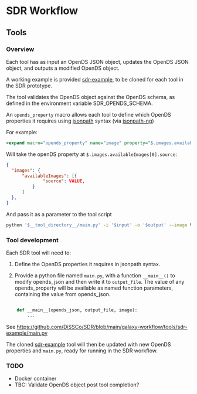 # SDR Workflow

## Tools

### Overview

Each tool has as input an OpenDS JSON object, updates the OpenDS JSON object, and outputs a modified OpenDS object.

A working example is provided [sdr-example](https://github.com/DiSSCo/SDR/tree/galaxy-workflow/galaxy-workflow/tools/sdr-example), to be cloned for each tool in the SDR prototype.

The tool validates the OpenDS object against the OpenDS schema, as defined in the environment variable SDR_OPENDS_SCHEMA.

An `opends_property` macro allows each tool to define which OpenDS properties it requires using [jsonpath](https://goessner.net/articles/JsonPath/) syntax (via [jsonpath-ng](https://pypi.org/project/jsonpath-ng/))


For example:

```xml
<expand macro="opends_property" name="image" property="$.images.availableImages[0].source" />
```

Will take the openDS property at ```$.images.availableImages[0].source```: 

```json
{
  "images": {
      "availableImages": [{
              "source": VALUE,
          }
      ]
  },
}
```

And pass it as a parameter to the tool script

```sh
python '$__tool_directory__/main.py' -i '$input' -o '$output' --image VALUE
```

### Tool development

Each SDR tool will need to:

1. Define the OpenDS properties it requires in jsonpath syntax.

2. Provide a python file named ```main.py```, with a function ```__main__()``` to modify opends_json and then write it to ```output_file```.  The value of any opends_property will be available as named function parameters, containing the value from opends_json.  

```python

    def __main__(opends_json, output_file, image):
        ...
```

See https://github.com/DiSSCo/SDR/blob/main/galaxy-workflow/tools/sdr-example/main.py


The cloned [sdr-example](https://github.com/DiSSCo/SDR/tree/galaxy-workflow/galaxy-workflow/tools/sdr-example) tool will then be updated with new OpenDS properties and ```main.py```, ready for running in the SDR workflow.



### TODO

- Docker container
- TBC: Validate OpenDS object post tool completion? 


